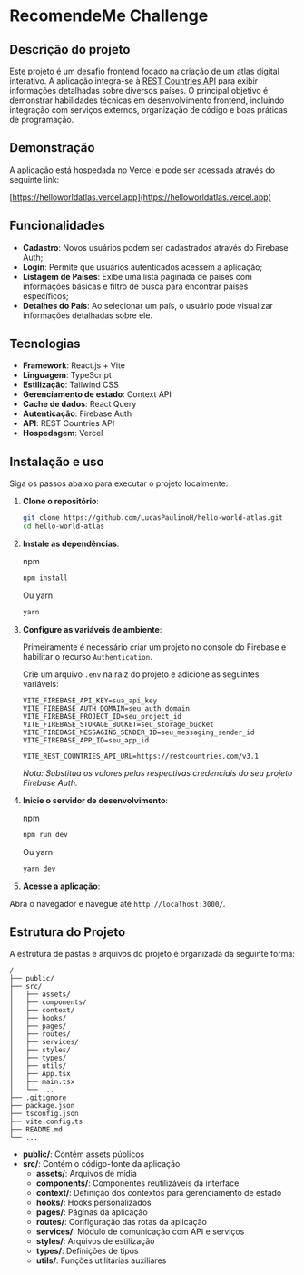 # RecomendeMe Challenge

## Descrição do projeto

Este projeto é um desafio frontend focado na criação de um atlas digital interativo. A aplicação integra-se à [REST Countries API](https://restcountries.com/) para exibir informações detalhadas sobre diversos países. O principal objetivo é demonstrar habilidades técnicas em desenvolvimento frontend, incluindo integração com serviços externos, organização de código e boas práticas de programação.

## Demonstração

A aplicação está hospedada no Vercel e pode ser acessada através do seguinte link:

[https://helloworldatlas.vercel.app](https://helloworldatlas.vercel.app)

## Funcionalidades

- **Cadastro**: Novos usuários podem ser cadastrados através do Firebase Auth;
- **Login**: Permite que usuários autenticados acessem a aplicação;
- **Listagem de Países**: Exibe uma lista paginada de países com informações básicas e filtro de busca para encontrar países específicos;
- **Detalhes do País**: Ao selecionar um país, o usuário pode visualizar informações detalhadas sobre ele.

## Tecnologias

- **Framework**: React.js + Vite
- **Linguagem**: TypeScript
- **Estilização**: Tailwind CSS
- **Gerenciamento de estado**: Context API
- **Cache de dados**: React Query
- **Autenticação**: Firebase Auth
- **API**: REST Countries API
- **Hospedagem**: Vercel

## Instalação e uso

Siga os passos abaixo para executar o projeto localmente:

1. **Clone o repositório**:

   ```bash
   git clone https://github.com/LucasPaulinoH/hello-world-atlas.git
   cd hello-world-atlas
   ```

2. **Instale as dependências**:

    npm

    ```bash
    npm install
    ```

    Ou yarn

    ```bash
    yarn
    ```

1. **Configure as variáveis de ambiente**:

    Primeiramente é necessário criar um projeto no console do Firebase e habilitar o recurso `Authentication`.

   Crie um arquivo `.env` na raiz do projeto e adicione as seguintes variáveis:

    ```env
    VITE_FIREBASE_API_KEY=sua_api_key
    VITE_FIREBASE_AUTH_DOMAIN=seu_auth_domain
    VITE_FIREBASE_PROJECT_ID=seu_project_id
    VITE_FIREBASE_STORAGE_BUCKET=seu_storage_bucket
    VITE_FIREBASE_MESSAGING_SENDER_ID=seu_messaging_sender_id
    VITE_FIREBASE_APP_ID=seu_app_id

    VITE_REST_COUNTRIES_API_URL=https://restcountries.com/v3.1
    ```

    _Nota: Substitua os valores pelas respectivas credenciais do seu projeto Firebase Auth._

2. **Inicie o servidor de desenvolvimento**:

    npm

    ```bash
    npm run dev
    ```

    Ou yarn

    ```bash
    yarn dev
    ```

3. **Acesse a aplicação**:

Abra o navegador e navegue até `http://localhost:3000/`.

## Estrutura do Projeto

A estrutura de pastas e arquivos do projeto é organizada da seguinte forma:

```
/
├── public/
├── src/
│   ├── assets/
│   ├── components/
│   ├── context/
│   ├── hooks/
│   ├── pages/
│   ├── routes/
│   ├── services/
│   ├── styles/
│   ├── types/
│   ├── utils/
│   ├── App.tsx
│   ├── main.tsx
│   └── ...
├── .gitignore
├── package.json
├── tsconfig.json
├── vite.config.ts
├── README.md
└── ...
```

- **public/**: Contém assets públicos
- **src/**: Contém o código-fonte da aplicação
  - **assets/**: Arquivos de mídia
  - **components/**: Componentes reutilizáveis da interface
  - **context/**: Definição dos contextos para gerenciamento de estado
  - **hooks/**: Hooks personalizados
  - **pages/**: Páginas da aplicação
  - **routes/**: Configuração das rotas da aplicação
  - **services/**: Módulo de comunicação com API e serviços
  - **styles/**: Arquivos de estilização
  - **types/**: Definições de tipos
  - **utils/**: Funções utilitárias auxiliares

